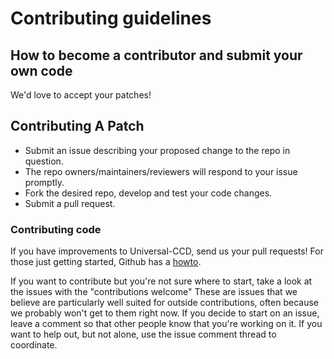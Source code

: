 # Contributing guidelines

## How to become a contributor and submit your own code

We'd love to accept your patches! 
## Contributing A Patch

   - Submit an issue describing your proposed change to the repo in question.
   - The repo owners/maintainers/reviewers will respond to your issue promptly.
   - Fork the desired repo, develop and test your code changes.
   - Submit a pull request.


### Contributing code

If you have improvements to Universal-CCD, send us your pull requests! For those
just getting started, Github has a [howto](https://help.github.com/articles/using-pull-requests/).

If you want to contribute but you're not sure where to start, take a look at the issues with the "contributions welcome" 
These are issues that we believe are particularly well suited for outside contributions, often because we probably won't get to them right now. If you decide to start on an issue, leave a comment so that other people know that you're working on it. If you want to help out, but not alone, use the issue comment thread to coordinate.
